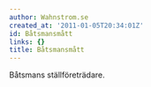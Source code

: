 ```yaml
---
author: Wahnstrom.se
created_at: '2011-01-05T20:34:01Z'
id: Båtsmansmått
links: {}
title: Båtsmansmått
---
```


Båtsmans ställföreträdare.